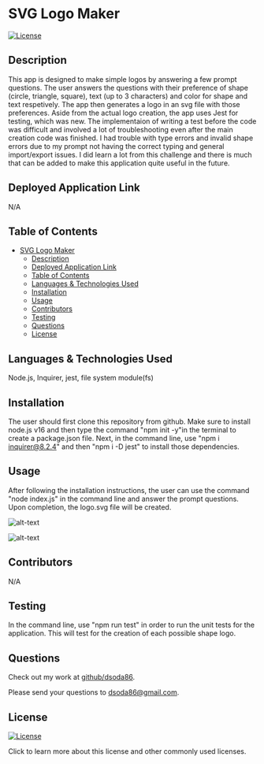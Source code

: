 # SVG Logo Maker 
[![License](https://img.shields.io/badge/License-MIT%20License-yellow.svg)](https://choosealicense.com/licenses/mit/)
## Description
This app is designed to make simple logos by answering a few prompt questions. The user answers the questions with their preference of shape (circle, triangle, square), text (up to 3 characters) and color for shape and text respetively. The app then generates a logo in an svg file with those preferences. Aside from the actual logo creation, the app uses Jest for testing, which was new. The implementaion of writing a test before the code was difficult and involved a lot of troubleshooting even after the main creation code was finished. I had trouble with type errors and invalid shape errors due to my prompt not having the correct typing and general import/export issues. I did learn a lot from this challenge and there is much that can be added to make this application quite useful in the future.
## Deployed Application Link
N/A
## Table of Contents
- [SVG Logo Maker](#svg-logo-maker)
  - [Description](#description)
  - [Deployed Application Link](#deployed-application-link)
  - [Table of Contents](#table-of-contents)
  - [Languages \& Technologies Used](#languages--technologies-used)
  - [Installation](#installation)
  - [Usage](#usage)
  - [Contributors](#contributors)
  - [Testing](#testing)
  - [Questions](#questions)
  - [License](#license)


## Languages & Technologies Used
Node.js, Inquirer, jest, file system module(fs)
## Installation
The user should first clone this repository from github. Make sure to install node.js v16 and then type the command "npm init -y"in the terminal to create a package.json file. Next, in the command line, use "npm i inquirer@8.2.4" and then "npm i -D jest" to install those dependencies.     
## Usage
After following the installation instructions, the user can use the command "node index.js" in the command line and answer the prompt questions. Upon completion, the logo.svg file will be created.


![alt-text](N/A)


![alt-text](N/A)


## Contributors
N/A
## Testing
In the command line, use "npm run test" in order to run the unit tests for the application. This will test for the creation of each possible shape logo.
## Questions
Check out my work at [github/dsoda86](https://github.com/dsoda86).


Please send your questions to  [dsoda86@gmail.com](mailto:dsoda86@gmail.com?subject=[GitHub]%20Dev%20Connect).
## License
[![License](https://img.shields.io/badge/License-MIT%20License-yellow.svg)](https://choosealicense.com/licenses/mit/)


Click to learn more about this license and other commonly used licenses.